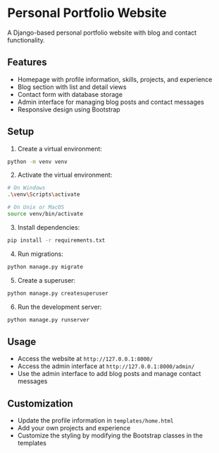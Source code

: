 # Personal Portfolio Website

A Django-based personal portfolio website with blog and contact functionality.

## Features

- Homepage with profile information, skills, projects, and experience
- Blog section with list and detail views
- Contact form with database storage
- Admin interface for managing blog posts and contact messages
- Responsive design using Bootstrap

## Setup

1. Create a virtual environment:
```bash
python -m venv venv
```

2. Activate the virtual environment:
```bash
# On Windows
.\venv\Scripts\activate

# On Unix or MacOS
source venv/bin/activate
```

3. Install dependencies:
```bash
pip install -r requirements.txt
```

4. Run migrations:
```bash
python manage.py migrate
```

5. Create a superuser:
```bash
python manage.py createsuperuser
```

6. Run the development server:
```bash
python manage.py runserver
```

## Usage

- Access the website at `http://127.0.0.1:8000/`
- Access the admin interface at `http://127.0.0.1:8000/admin/`
- Use the admin interface to add blog posts and manage contact messages

## Customization

- Update the profile information in `templates/home.html`
- Add your own projects and experience
- Customize the styling by modifying the Bootstrap classes in the templates 